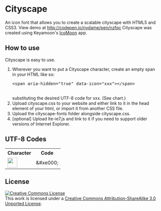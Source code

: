 Cityscape
=========

An icon font that allows you to create a scalable cityscape with HTML5 and CSS3.  View demo at http://codepen.io/nydame/pen/nzfqc
Cityscape was created using Keyamoon's <a href="http://icomoon.io/app">IcoMoon</a> app.
<h2>How to use</h2>
<p>Cityscape is easy to use.</p>
<ol>
<li>Wherever you want to put a Cityscape character, create an empty span in your HTML like so: <br /><pre>&lt;span aria-hidden="true" data-icon="xxx"&gt;&lt;/span&gt;</pre><br /> substituting the desired UTF-8 code for xxx. (See chart.)</li>
<li>Upload cityscape.css to your website and either link to it in the head element of your html, or import it from another CSS file.</li>
<li>Upload the cityscape-fonts folder alongside cityscape.css.</li>
<li>[optional] Upload lte-ie7.js and link to it if you need to support older versions of Internet Explorer.</li>
</ol>
<h2>UTF-8 Codes</h2>
<table>
<tr><th>Character</th><th>Code</th></tr>
<tr><td><img src="http://www.fireflywebz.com/cityscape/buildings01.png" width="32" height="32" /></td><td>&amp;#xe000;</td></tr>
</table>
<h2>License</h2>
<p><a rel="license" href="http://creativecommons.org/licenses/by-sa/3.0/"><img alt="Creative Commons License" style="border-width:0" src="http://i.creativecommons.org/l/by-sa/3.0/88x31.png" /></a><br />This work is licensed under a <a rel="license" href="http://creativecommons.org/licenses/by-sa/3.0/">Creative Commons Attribution-ShareAlike 3.0 Unported License</a>.</p>